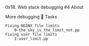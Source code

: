 0x1B. Web stack debugging #4
About

More debugging 🐛
Tasks

    Fixing NGINX file limits
        0-the_sky_is_the_limit_not.pp
    Fixing user file limits
        1-user_limit.pp

